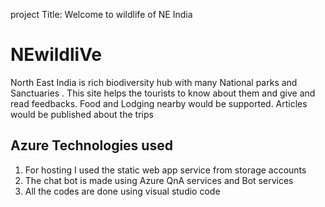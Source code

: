 project Title: Welcome to wildlife of NE India
# NEwildliVe
North East India is rich biodiversity hub with many National parks and Sanctuaries . This site helps the tourists to know about them and give and read feedbacks.
Food and Lodging nearby would be supported.
Articles would be published about the trips

## Azure Technologies used
1. For hosting I used the static web app service from storage accounts
2. The chat bot is made using Azure QnA services and Bot services
3. All the codes are done using visual studio code
